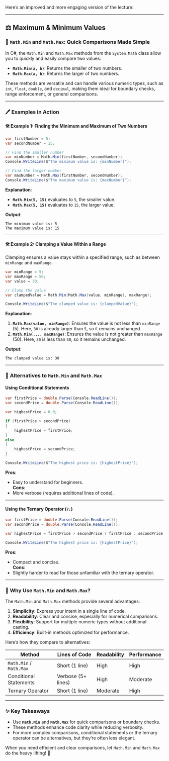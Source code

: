Here’s an improved and more engaging version of the lecture:

---

## ⚖️ **Maximum & Minimum Values**

### 🔢 **`Math.Min` and `Math.Max`: Quick Comparisons Made Simple**

In C#, the `Math.Min` and `Math.Max` methods from the `System.Math` class allow you to quickly and easily compare two values:

- **`Math.Min(a, b)`**: Returns the smaller of two numbers.
- **`Math.Max(a, b)`**: Returns the larger of two numbers.

These methods are versatile and can handle various numeric types, such as `int`, `float`, `double`, and `decimal`, making them ideal for boundary checks, range enforcement, or general comparisons.

---

### 🖊️ **Examples in Action**

#### 🛠️ **Example 1: Finding the Minimum and Maximum of Two Numbers**

```csharp
var firstNumber = 5;
var secondNumber = 15;

// Find the smaller number
var minNumber = Math.Min(firstNumber, secondNumber);
Console.WriteLine($"The minimum value is: {minNumber}");

// Find the larger number
var maxNumber = Math.Max(firstNumber, secondNumber);
Console.WriteLine($"The maximum value is: {maxNumber}");
```

**Explanation**:

- **`Math.Min(5, 15)`** evaluates to `5`, the smaller value.
- **`Math.Max(5, 15)`** evaluates to `15`, the larger value.

**Output**:

```
The minimum value is: 5
The maximum value is: 15
```

---

#### 🛠️ **Example 2: Clamping a Value Within a Range**

Clamping ensures a value stays within a specified range, such as between `minRange` and `maxRange`.

```csharp
var minRange = 5;
var maxRange = 50;
var value = 30;

// Clamp the value
var clampedValue = Math.Min(Math.Max(value, minRange), maxRange);

Console.WriteLine($"The clamped value is: {clampedValue}");
```

**Explanation**:

1. **`Math.Max(value, minRange)`**: Ensures the value is not less than `minRange` (5). Here, `30` is already larger than `5`, so it remains unchanged.
2. **`Math.Min(..., maxRange)`**: Ensures the value is not greater than `maxRange` (50). Here, `30` is less than `50`, so it remains unchanged.

**Output**:

```
The clamped value is: 30
```

---

### 🔄 **Alternatives to `Math.Min` and `Math.Max`**

#### **Using Conditional Statements**

```csharp
var firstPrice = double.Parse(Console.ReadLine());
var secondPrice = double.Parse(Console.ReadLine());

var highestPrice = 0.0;

if (firstPrice > secondPrice)
{
    highestPrice = firstPrice;
}
else
{
    highestPrice = secondPrice;
}

Console.WriteLine($"The highest price is: {highestPrice}");
```

**Pros**:

- Easy to understand for beginners.  
    **Cons**:
- More verbose (requires additional lines of code).

---

#### **Using the Ternary Operator (`?:`)**

```csharp
var firstPrice = double.Parse(Console.ReadLine());
var secondPrice = double.Parse(Console.ReadLine());

var highestPrice = firstPrice > secondPrice ? firstPrice : secondPrice;

Console.WriteLine($"The highest price is: {highestPrice}");
```

**Pros**:

- Compact and concise.  
    **Cons**:
- Slightly harder to read for those unfamiliar with the ternary operator.

---

### 🚀 **Why Use `Math.Min` and `Math.Max`?**

The `Math.Min` and `Math.Max` methods provide several advantages:

1. **Simplicity**: Express your intent in a single line of code.
2. **Readability**: Clear and concise, especially for numerical comparisons.
3. **Flexibility**: Support for multiple numeric types without additional casting.
4. **Efficiency**: Built-in methods optimized for performance.

Here’s how they compare to alternatives:

|**Method**|**Lines of Code**|**Readability**|**Performance**|
|---|---|---|---|
|`Math.Min` / `Math.Max`|Short (1 line)|High|High|
|Conditional Statements|Verbose (5+ lines)|High|Moderate|
|Ternary Operator|Short (1 line)|Moderate|High|

---

### ✨ **Key Takeaways**

- Use **`Math.Min`** and **`Math.Max`** for quick comparisons or boundary checks.
- These methods enhance code clarity while reducing verbosity.
- For more complex comparisons, conditional statements or the ternary operator can be alternatives, but they’re often less elegant.

When you need efficient and clear comparisons, let `Math.Min` and `Math.Max` do the heavy lifting! 🚀